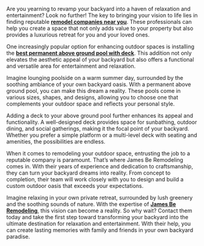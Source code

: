 <p id="d6ab" class="pw-post-body-paragraph lh li fr lj b lk ll lm ln lo lp lq lr ls lt lu lv lw lx ly lz ma mb mc md me fk bj" data-selectable-paragraph="">Are you yearning to revamp your backyard into a haven of relaxation and entertainment? Look no further! The key to bringing your vision to life lies in finding reputable&nbsp;<a class="af mf" href="https://jamesbremodeling.com/contact/" target="_blank" rel="noopener ugc nofollow"><strong class="lj fs">remodel companies near you</strong></a>. These professionals can help you create a space that not only adds value to your property but also provides a luxurious retreat for you and your loved ones.</p>
<p id="800b" class="pw-post-body-paragraph lh li fr lj b lk ll lm ln lo lp lq lr ls lt lu lv lw lx ly lz ma mb mc md me fk bj" data-selectable-paragraph="">One increasingly popular option for enhancing outdoor spaces is installing the&nbsp;<a class="af mf" href="https://jamesbremodeling.com/blog/deck-ideas-above-ground-pool" target="_blank" rel="noopener ugc nofollow"><strong class="lj fs">best permanent above ground pool with deck</strong></a>. This addition not only elevates the aesthetic appeal of your backyard but also offers a functional and versatile area for entertainment and relaxation.</p>
<p id="8425" class="pw-post-body-paragraph lh li fr lj b lk ll lm ln lo lp lq lr ls lt lu lv lw lx ly lz ma mb mc md me fk bj" data-selectable-paragraph="">Imagine lounging poolside on a warm summer day, surrounded by the soothing ambiance of your own backyard oasis. With a permanent above ground pool, you can make this dream a reality. These pools come in various sizes, shapes, and designs, allowing you to choose one that complements your outdoor space and reflects your personal style.</p>
<p id="cb2c" class="pw-post-body-paragraph lh li fr lj b lk ll lm ln lo lp lq lr ls lt lu lv lw lx ly lz ma mb mc md me fk bj" data-selectable-paragraph="">Adding a deck to your above ground pool further enhances its appeal and functionality. A well-designed deck provides space for sunbathing, outdoor dining, and social gatherings, making it the focal point of your backyard. Whether you prefer a simple platform or a multi-level deck with seating and amenities, the possibilities are endless.</p>
<p id="88a5" class="pw-post-body-paragraph lh li fr lj b lk ll lm ln lo lp lq lr ls lt lu lv lw lx ly lz ma mb mc md me fk bj" data-selectable-paragraph="">When it comes to remodeling your outdoor space, entrusting the job to a reputable company is paramount. That&rsquo;s where James Be Remodeling comes in. With their years of experience and dedication to craftsmanship, they can turn your backyard dreams into reality. From concept to completion, their team will work closely with you to design and build a custom outdoor oasis that exceeds your expectations.</p>
<p id="2bca" class="pw-post-body-paragraph lh li fr lj b lk ll lm ln lo lp lq lr ls lt lu lv lw lx ly lz ma mb mc md me fk bj" data-selectable-paragraph="">Imagine relaxing in your own private retreat, surrounded by lush greenery and the soothing sounds of nature. With the expertise of&nbsp;<a class="af mf" href="https://jamesbremodeling.com/" target="_blank" rel="noopener ugc nofollow"><strong class="lj fs">James Be Remodeling</strong></a>, this vision can become a reality. So why wait? Contact them today and take the first step toward transforming your backyard into the ultimate destination for relaxation and entertainment. With their help, you can create lasting memories with family and friends in your own backyard paradise.</p>
